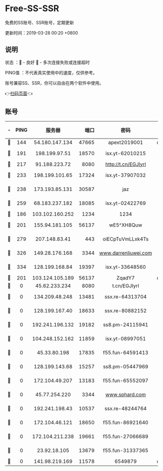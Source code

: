 # Free-SS-SSR

免费的SS账号、SSR账号，定期更新

更新时间：2019-03-28 00:20 +0800

## 说明

状态     ：🙂 - 良好 🙁 - 多次连接失败或连接超时

PING值   ：不代表真实使用中的速度，仅供参考。

账号兼容SS、SSR，你可以自由在两个软件中使用。

👉[扫码页面](https://liesauer.github.io/Free-SS-SSR/)👈

## 账号

|-|PING|服务器|端口|密码|加密方式|区域|
|:----:|:----:|:-----:|-----:|:----:|:----:|:----:|
|🙂|144|54.180.147.134|47665|apext2019001|chacha20|KR|
|🙂|191|198.199.97.51|18570|isx.yt-62010215|aes-256-cfb|US|
|🙂|217|91.188.223.72|8080|http://t.cn/EGJIyrl|rc4-md5|RU|
|🙂|233|198.199.101.65|17324|isx.yt-37907032|aes-256-cfb|US|
|🙂|238|173.193.85.131|30587|jaz|aes-256-cfb|US|
|🙂|259|68.183.237.182|18085|isx.yt-02422769|aes-256-cfb|SG|
|🙂|186|103.102.160.252|1234|1234|rc4-md5|JP|
|🙂|201|155.94.181.105|56137|wE5^XH8Quw|aes-256-cfb|US|
|🙂|279|207.148.83.41|443|oiECpTuVmLLxk4Ts|aes-256-cfb|AU|
|🙂|326|149.28.176.168|3344|www.darrenliuwei.com|aes-256-cfb|AU|
|🙂|334|128.199.168.84|19397|isx.yt-33648560|aes-256-cfb|SG|
|🙁|201|103.124.105.189|56137|ZqadY7|chacha20|US|
|🙁|0|45.62.233.234|8080|t.cn/EGJIyrl|rc4-md5|CA|
|🙁|0|134.209.48.248|13481|ssx.re-64313704|aes-256-cfb|US|
|🙁|0|128.199.167.40|18633|ssx.re-80882152|aes-256-cfb|SG|
|🙁|0|192.241.196.132|19182|ss8.pm-24115941|aes-256-cfb|US|
|🙁|0|104.248.152.162|11859|isx.yt-08997051|aes-256-cfb|SG|
|🙁|0|45.33.80.198|17835|f55.fun-64591413|aes-256-cfb|US|
|🙁|0|128.199.143.68|15257|ss8.pm-05447969|aes-256-cfb|SG|
|🙁|0|172.104.49.207|13183|f55.fun-65552097|aes-256-cfb|SG|
|🙁|0|45.77.254.220|3344|www.sphard.com|aes-256-cfb|SG|
|🙁|0|192.241.198.43|10537|ssx.re-48244764|aes-256-cfb|US|
|🙁|0|172.104.46.121|18650|f55.fun-86921640|aes-256-cfb|SG|
|🙁|0|172.104.211.238|19661|f55.fun-27066689|aes-256-cfb|US|
|🙁|0|23.92.18.105|13679|f55.fun-31337365|aes-256-cfb|US|
|🙁|0|141.98.219.169|11578|6549879|chacha20|US|
